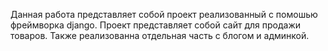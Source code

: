 Данная работа представляет собой проект реализованный с помошью фреймворка django. Проект представляет собой сайт для продажи товаров. Также реализованна отдельная часть с блогом и админкой.
